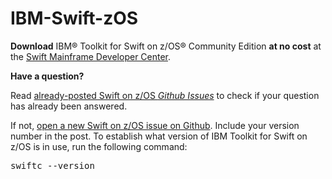 # IBM-Swift-zOS
<b>Download</b> IBM® Toolkit for Swift on z/OS® Community Edition <b>at no cost</b> at the <a href="https://developer.ibm.com/mainframe/products/ibm-toolkit-swift-z-os/">Swift Mainframe Developer Center</a>.

<b>Have a question?</b>

Read <a href="https://github.com/IBM-Swift/IBM-Swift-zOS/issues?utf8=%E2%9C%93&q=is%3Aissue">already-posted Swift on z/OS <i>Github Issues</i></a> to check if your question has already been answered. 

If not, <a href="https://github.com/IBM-Swift/IBM-Swift-zOS/issues/new">open a new Swift on z/OS issue on Github</a>. Include your version number in the post. To establish what version of IBM Toolkit for Swift on z/OS is in use, run the following command: 

<pre>swiftc --version</pre>
